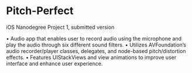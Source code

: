 # Pitch-Perfect
iOS Nanodegree Project 1, submitted version

•	Audio app that enables user to record audio using the microphone and play the audio through six different sound filters.
•	Utilizes AVFoundation’s audio recorder/player classes, delegates, and node-based pitch/distortion effects.
•	Features UIStackViews and view animations to improve user interface and enhance user experience.
